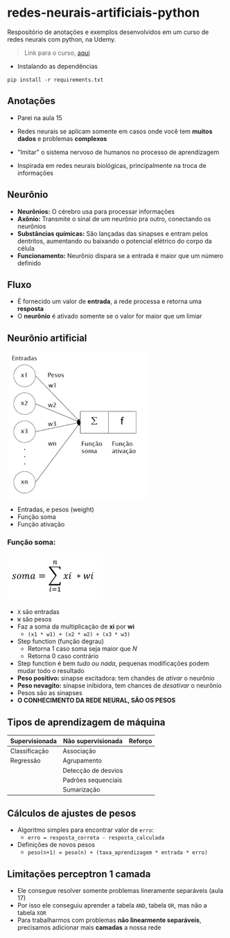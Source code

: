 # redes-neurais-artificiais-python
Respositório de anotações e exemplos desenvolvidos em um curso de redes neurais com python, na Udemy.

> Link para o curso, [aqui](https://www.udemy.com/course/redes-neurais-artificiais-em-python/)

- Instalando as dependências
```
pip install -r requirements.txt
```

## Anotações

- Parei na aula 15

- Redes neurais se aplicam somente em casos onde você tem **muitos dados** e problemas **complexos**
- "Imitar" o sistema nervoso de humanos no processo de aprendizagem
- Inspirada em redes neurais biológicas, principalmente na troca de informações

## Neurônio

- **Neurônios:** O cérebro usa para processar informações
- **Axônio:** Transmite o sinal de um neurônio pra outro, conectando os neurônios
- **Substâncias químicas:** São lançadas das sinapses e entram pelos dentritos, aumentando ou baixando o potencial elétrico do corpo da célula
- **Funcionamento:** Neurônio dispara se a entrada é maior que um número definido

## Fluxo

- É fornecido um valor de **entrada**, a rede processa e retorna uma **resposta**
- O **neurônio** é ativado somente se o valor for maior que um limiar

## Neurônio artificial

![neurônio artificial](https://github.com/renanstd/redes-neurais-artificiais-python/blob/main/images/neuronio_artificial.png)

- Entradas, e pesos (weight)
- Função soma
- Função ativação

### Função soma:

![função soma](https://github.com/renanstd/redes-neurais-artificiais-python/blob/main/images/funcao_soma.png)

- `X` são entradas
- `W` são pesos
- Faz a soma da multiplicação de **xi** por **wi**
    - `(x1 * w1) + (x2 * w2) + (x3 * w3)`
- Step function (função degrau)
    - Retorna 1 caso soma seja maior que *N*
    - Retorna 0 caso contrário
- Step function é bem *tudo ou nada*, pequenas modificações podem mudar todo o resultado
- **Peso positivo:** sinapse excitadora: tem chandes de *ativar* o neurônio
- **Peso nevagito:** sinapse inibidora, tem chances de *desativar* o neurônio
- Pesos são as sinapses
- **O CONHECIMENTO DA REDE NEURAL, SÃO OS PESOS**

## Tipos de aprendizagem de máquina

| **Supervisionada** | **Não supervisionada** | **Reforço** |
|---|---|---|
| Classificação | Associação |   |
| Regressão | Agrupamento |   |
|   | Detecção de desvios |   |
|   | Padrões sequenciais |   |
|   | Sumarização |   |

## Cálculos de ajustes de pesos

- Algoritmo simples para encontrar valor de `erro`:
    - `erro = resposta_correta - resposta_calculada`
- Definições de novos pesos
    - `peso(n+1) = peso(n) + (taxa_aprendizagem * entrada * erro)`

## Limitações perceptron 1 camada

- Ele consegue resolver somente problemas lineramente separáveis (aula 17)
- Por isso ele conseguiu aprender a tabela `AND`, tabela `OR`, mas não a tabela `XOR`
- Para trabalharmos com problemas **não linearmente separáveis**, precisamos adicionar mais **camadas** a nossa rede
